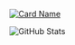 [![Card Name](https://cardivo.vercel.app/api?name=UNs&description=I%27m%20human&image=https://avatars.githubusercontent.com/UN56&backgroundColor=%23ecf0f1&github=UN56&instagram=uns2725&pattern=topography&colorPattern=%23eaeaea)](https://github.com/satyawikananda/cardivo)

![GitHub Stats](https://github-readme-stats.vercel.app/api?username=UN56&theme=tokyonight)

